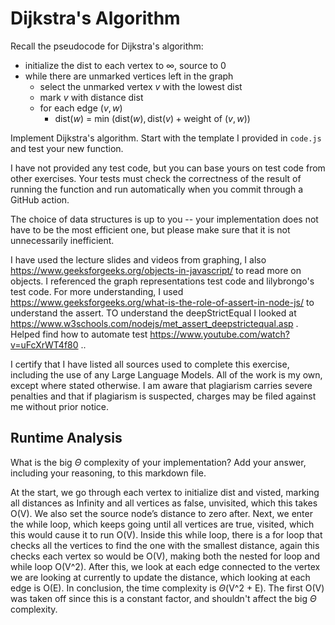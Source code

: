 # Dijkstra's Algorithm

Recall the pseudocode for Dijkstra's algorithm:
- initialize the dist to each vertex to $\infty$, source to 0
- while there are unmarked vertices left in the graph
    - select the unmarked vertex $v$ with the lowest dist
    - mark $v$ with distance dist
    - for each edge $(v,w)$
        - dist($w$) = min $\left(\textrm{dist}(w), \textrm{dist}(v) + \textrm{weight of }(v, w)\right)$

Implement Dijkstra's algorithm. Start with the template I provided in `code.js`
and test your new function.

I have not provided any test code, but you can base yours on test code from
other exercises. Your tests must check the correctness of the result of running
the function and run automatically when you commit through a GitHub action.

The choice of data structures is up to you -- your implementation does not have
to be the most efficient one, but please make sure that it is not unnecessarily
inefficient.

I have used the lecture slides and videos from graphing, I also https://www.geeksforgeeks.org/objects-in-javascript/ to read more on objects. I referenced the graph representations test code and lilybrongo's test code. For more understanding, I used https://www.geeksforgeeks.org/what-is-the-role-of-assert-in-node-js/ to understand the assert. TO understand the deepStrictEqual I looked at https://www.w3schools.com/nodejs/met_assert_deepstrictequal.asp . Helped find how to automate test https://www.youtube.com/watch?v=uFcXrWT4f80 ..

I certify that I have listed all sources used to complete this exercise, including the use of any Large Language Models. All of the work is my own, except where stated otherwise. I am aware that plagiarism carries severe penalties and that if plagiarism is suspected, charges may be filed against me without prior notice.

## Runtime Analysis

What is the big $\Theta$ complexity of your implementation? Add your
answer, including your reasoning, to this markdown file.

At the start, we go through each vertex to initialize dist and visted, marking all distances as Infinity and all vertices as false, unvisited, which this takes O(V). We also set the source node’s distance to zero after. Next, we enter the while loop, which keeps going until all vertices are true, visited, which this would cause it to run O(V). Inside this while loop, there is a for loop that checks all the vertices to find the one with the smallest distance, again this checks each vertex so would be O(V), making both the nested for loop and while loop O(V^2). After this, we look at each edge connected to the vertex we are looking at currently to update the distance, which looking at each edge is O(E). In conclusion, the time complexity is $\Theta$(V^2 + E). The first O(V) was taken off since this is a constant factor, and shouldn't affect the big $\Theta$ complexity.



